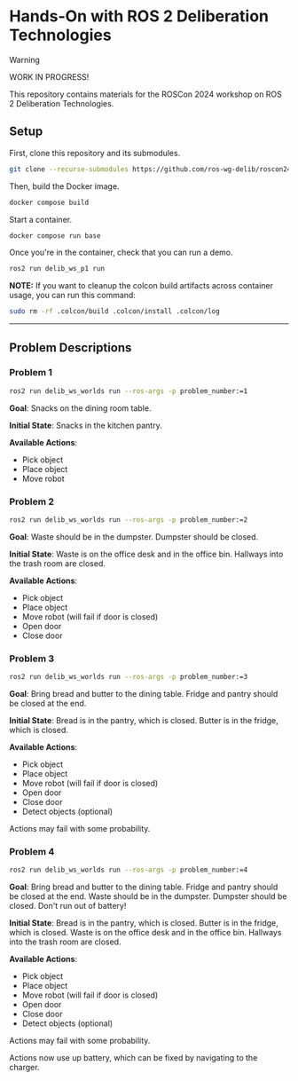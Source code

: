 # Hands-On with ROS 2 Deliberation Technologies

> [!WARNING]
> WORK IN PROGRESS!

This repository contains materials for the ROSCon 2024 workshop on ROS 2
Deliberation Technologies.

## Setup

First, clone this repository and its submodules.

```bash
git clone --recurse-submodules https://github.com/ros-wg-delib/roscon24-workshop.git
```

Then, build the Docker image.

```bash
docker compose build
```

Start a container.

```bash
docker compose run base
```

Once you're in the container, check that you can run a demo.

```bash
ros2 run delib_ws_p1 run
```

**NOTE:** If you want to cleanup the colcon build artifacts across container usage,
you can run this command:

```bash
sudo rm -rf .colcon/build .colcon/install .colcon/log
```

---

## Problem Descriptions

### Problem 1

```bash
ros2 run delib_ws_worlds run --ros-args -p problem_number:=1
```

__Goal__:
Snacks on the dining room table.

__Initial State__:
Snacks in the kitchen pantry.

__Available Actions__:

- Pick object
- Place object
- Move robot

### Problem 2

```bash
ros2 run delib_ws_worlds run --ros-args -p problem_number:=2
```

__Goal__:
Waste should be in the dumpster.
Dumpster should be closed.

__Initial State__:
Waste is on the office desk and in the office bin.
Hallways into the trash room are closed.

__Available Actions__:

- Pick object
- Place object
- Move robot
    (will fail if door is closed)
- Open door
- Close door

### Problem 3

```bash
ros2 run delib_ws_worlds run --ros-args -p problem_number:=3
```

__Goal__:
Bring bread and butter to the dining table.
Fridge and pantry should be closed at the end.

__Initial State__:
Bread is in the pantry, which is closed.
Butter is in the fridge, which is closed.

__Available Actions__:

- Pick object
- Place object
- Move robot
    (will fail if door is closed)
- Open door
- Close door
- Detect objects (optional)

Actions may fail with some probability.

### Problem 4

```bash
ros2 run delib_ws_worlds run --ros-args -p problem_number:=4
```

__Goal__:
Bring bread and butter to the dining table.
Fridge and pantry should be closed at the end.
Waste should be in the dumpster.
Dumpster should be closed.
Don't run out of battery!

__Initial State__:
Bread is in the pantry, which is closed.
Butter is in the fridge, which is closed.
Waste is on the office desk and in the office bin.
Hallways into the trash room are closed.

__Available Actions__:

- Pick object
- Place object
- Move robot
    (will fail if door is closed)
- Open door
- Close door
- Detect objects (optional)

Actions may fail with some probability.

Actions now use up battery, which can be fixed by navigating to the charger.
